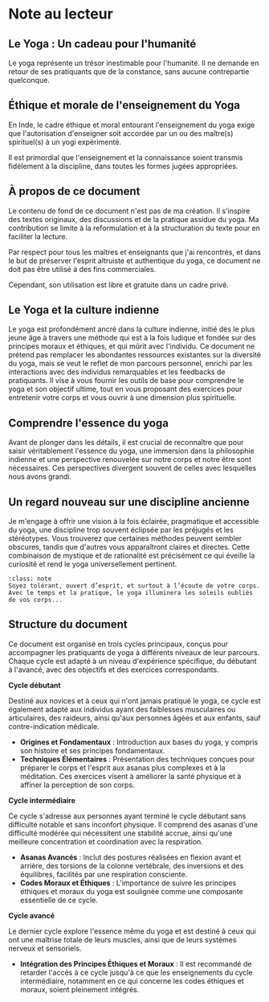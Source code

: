 # Note au lecteur

## Le Yoga : Un cadeau pour l'humanité

Le yoga représente un trésor inestimable pour l'humanité. Il ne demande en retour de ses pratiquants que de la constance, sans aucune contrepartie quelconque.

## Éthique et morale de l'enseignement du Yoga

En Inde, le cadre éthique et moral entourant l'enseignement du yoga exige que l'autorisation d'enseigner soit accordée par un ou des maître(s) spirituel(s) à un yogi expérimenté.

Il est primordial que l'enseignement et la connaissance soient transmis fidèlement à la discipline, dans toutes les formes jugées appropriées.

## À propos de ce document

Le contenu de fond de ce document n'est pas de ma création. Il s'inspire des textes originaux, des discussions et de la pratique assidue du yoga. Ma contribution se limite à la reformulation et à la structuration du texte pour en faciliter la lecture.

Par respect pour tous les maîtres et enseignants que j'ai rencontrés, et dans le but de préserver l'esprit altruiste et authentique du yoga, ce document ne doit pas être utilisé à des fins commerciales.

Cependant, son utilisation est libre et gratuite dans un cadre privé.

## Le Yoga et la culture indienne

Le yoga est profondément ancré dans la culture indienne, initié dès le plus jeune âge à travers une méthode qui est à la fois ludique et fondée sur des principes moraux et éthiques, et qui mûrit avec l'individu. Ce document ne prétend pas remplacer les abondantes ressources existantes sur la diversité du yoga, mais se veut le reflet de mon parcours personnel, enrichi par les interactions avec des individus remarquables et les feedbacks de pratiquants. Il vise à vous fournir les outils de base pour comprendre le yoga et son objectif ultime, tout en vous proposant des exercices pour entretenir votre corps et vous ouvrir à une dimension plus spirituelle.

## Comprendre l'essence du yoga

Avant de plonger dans les détails, il est crucial de reconnaître que pour saisir véritablement l'essence du yoga, une immersion dans la philosophie indienne et une perspective renouvelée sur notre corps et notre être sont nécessaires. Ces perspectives divergent souvent de celles avec lesquelles nous avons grandi.

## Un regard nouveau sur une discipline ancienne

Je m'engage à offrir une vision à la fois éclairée, pragmatique et accessible du yoga, une discipline trop souvent éclipsée par les préjugés et les stéréotypes. Vous trouverez que certaines méthodes peuvent sembler obscures, tandis que d'autres vous apparaîtront claires et directes. Cette combinaison de mystique et de rationalité est précisément ce qui éveille la curiosité et rend le yoga universellement pertinent.


```{admonition} Citation de l'un de mes maître
:class: note
Soyez tolérant, ouvert d’esprit, et surtout à l’écoute de votre corps. Avec le temps et la pratique, le yoga illuminera les soleils oubliés de vos corps...
```


## Structure du document

Ce document est organisé en trois cycles principaux, conçus pour accompagner les pratiquants de yoga à différents niveaux de leur parcours. Chaque cycle est adapté à un niveau d'expérience spécifique, du débutant à l'avancé, avec des objectifs et des exercices correspondants.

**Cycle débutant**

Destiné aux novices et à ceux qui n'ont jamais pratiqué le yoga, ce cycle est également adapté aux individus ayant des faiblesses musculaires ou articulaires, des raideurs, ainsi qu'aux personnes âgées et aux enfants, sauf contre-indication médicale.

- **Origines et Fondamentaux** : Introduction aux bases du yoga, y compris son histoire et ses principes fondamentaux.
- **Techniques Élémentaires** : Présentation des techniques conçues pour préparer le corps et l'esprit aux asanas plus complexes et à la méditation. Ces exercices visent à améliorer la santé physique et à affiner la perception de son corps.

**Cycle intermédiaire**

Ce cycle s'adresse aux personnes ayant terminé le cycle débutant sans difficulté notable et sans inconfort physique. Il comprend des asanas d'une difficulté modérée qui nécessitent une stabilité accrue, ainsi qu'une meilleure concentration et coordination avec la respiration.

- **Asanas Avancés** : Inclut des postures réalisées en flexion avant et arrière, des torsions de la colonne vertébrale, des inversions et des équilibres, facilités par une respiration consciente.
- **Codes Moraux et Éthiques** : L'importance de suivre les principes éthiques et moraux du yoga est soulignée comme une composante essentielle de ce cycle.

**Cycle avancé**

Le dernier cycle explore l'essence même du yoga et est destiné à ceux qui ont une maîtrise totale de leurs muscles, ainsi que de leurs systèmes nerveux et sensoriels.

- **Intégration des Principes Éthiques et Moraux** : Il est recommandé de retarder l'accès à ce cycle jusqu'à ce que les enseignements du cycle intermédiaire, notamment en ce qui concerne les codes éthiques et moraux, soient pleinement intégrés.
